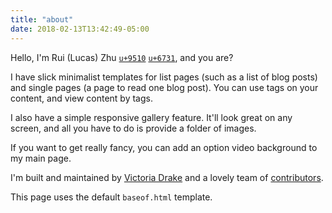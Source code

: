 ```yaml
---
title: "about"
date: 2018-02-13T13:42:49-05:00
---
```


Hello, I'm Rui (Lucas) Zhu [`u+9510`](https://util.unicode.org/UnicodeJsps/character.jsp?a=9510) [`u+6731`](https://util.unicode.org/UnicodeJsps/character.jsp?a=6731), and you are?

I have slick minimalist templates for list pages (such as a list of blog posts) and single pages (a page to read one blog post). You can use tags on your content, and view content by tags.

I also have a simple responsive gallery feature. It'll look great on any screen, and all you have to do is provide a folder of images.

If you want to get really fancy, you can add an option video background to my main page.

I'm built and maintained by [Victoria Drake](lucas/) and a lovely team of [contributors](https://github.com/victoriadrake/hugo-theme-sam/graphs/contributors).

This page uses the default `baseof.html` template.